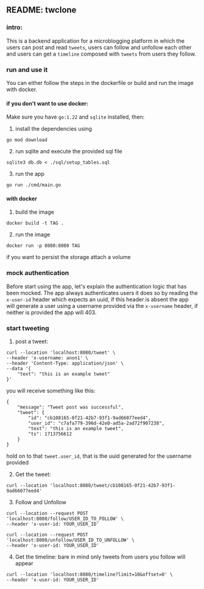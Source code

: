 ## README: twclone

### intro:
This is a backend application for a microblogging platform in which the users can post and read `tweets`, users can follow and unfollow each other and users can get a `timeline` composed with `tweets` from users they follow.

### run and use it
You can either follow the steps in the dockerfile or build and run the image with docker.

#### if you don't want to use docker:
Make sure you have `go:1.22` and `sqlite` installed, then:
1. install the dependencies using
```
go mod download
```
2. run sqlite and execute the provided sql file
```
sqlite3 db.db < ./sql/setup_tables.sql
```
3. run the app
```
go run ./cmd/main.go
```
#### with docker
1. build the image
```
docker build -t TAG .
```
2. run the image
```
docker run -p 8080:8080 TAG
```
if you want to persist the storage attach a volume

### mock authentication
Before start using the app, let's explain the authentication logic that has been mocked. The app always authenticates users it does so by reading the `x-user-id` header which expects an uuid, if this header is absent the app will generate a user using a username provided via the `x-username` header, if neither is provided the app will 403.

### start tweeting

1. post a tweet:
```
curl --location 'localhost:8080/tweet' \
--header 'x-username: anon1' \
--header 'Content-Type: application/json' \
--data '{
    "text": "this is an example tweet"
}'
```
you will receive something like this:
```
{
    "message": "Tweet post was successful",
    "tweet": {
        "id": "cb108165-0f21-42b7-93f1-9ad66077eed4",
        "user_id": "c7afa779-396d-42e0-ad5a-2ad72f907238",
        "text": "this is an example tweet",
        "ts": 1713756612
    }
}
```
hold on to that `tweet.user_id`, that is the uuid generated for the username provided

2. Get the tweet:
```
curl --location 'localhost:8080/tweet/cb108165-0f21-42b7-93f1-9ad66077eed4'
```

3. Follow and Unfollow
```
curl --location --request POST 'localhost:8080/follow/USER_ID_TO_FOLLOW' \
--header 'x-user-id: YOUR_USER_ID'
```
```
curl --location --request POST 'localhost:8080/unfollow/USER_ID_TO_UNFOLLOW' \
--header 'x-user-id: YOUR_USER_ID'
```
4. Get the timeline: 
bare in mind only tweets from users you follow will appear
```
curl --location 'localhost:8080/timeline?limit=10&offset=0' \
--header 'x-user-id: YOUR_USER_ID'
```

